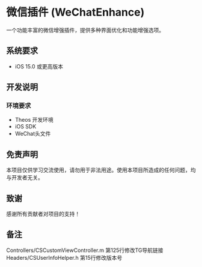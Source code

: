 # 微信插件 (WeChatEnhance)

一个功能丰富的微信增强插件，提供多种界面优化和功能增强选项。

## 系统要求
- iOS 15.0 或更高版本


## 开发说明

### 环境要求
- Theos 开发环境
- iOS SDK
- WeChat头文件

## 免责声明

本项目仅供学习交流使用，请勿用于非法用途。使用本项目所造成的任何问题，均与开发者无关。
## 致谢

感谢所有贡献者对项目的支持！ 

## 备注
Controllers/CSCustomViewController.m  第125行修改TG导航链接
Headers/CSUserInfoHelper.h   第15行修改版本号
